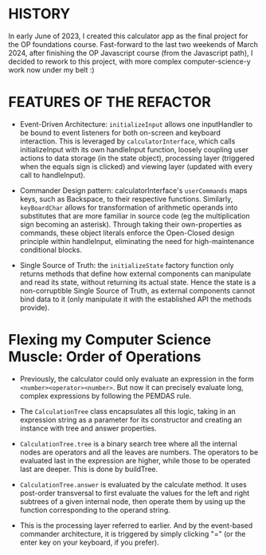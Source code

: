 # HISTORY

In early June of 2023, I created this calculator app as the final project for the OP foundations course.
Fast-forward to the last two weekends of March 2024, after finishing the OP Javascript course (from the Javascript path), I decided to rework to this project, with more complex computer-science-y work now under my belt :)

# FEATURES OF THE REFACTOR

- Event-Driven Architecture: `initializeInput` allows one inputHandler to be bound to event listeners for both on-screen and keyboard interaction. This is leveraged by `calculatorInterface`, which calls initializeInput with its own handleInput function, loosely coupling user actions to data storage (in the state object), processing layer (triggered when the equals sign is clicked) and viewing layer (updated with every call to handleInput).

- Commander Design pattern: calculatorInterface's `userCommands` maps keys, such as Backspace, to their respective functions. Similarly, `keyBoardChar` allows for transformation of arithmetic operands into substitutes that are more familiar in source code (eg the multiplication sign becoming an asterisk). Through taking their own-properties as commands, these object literals enforce the Open-Closed design principle within handleInput, eliminating the need for high-maintenance conditional blocks.

- Single Source of Truth: the `initializeState` factory function only returns methods that define how external components can manipulate and read its state, without returning its actual state. Hence the state is a non-corruptible Single Source of Truth, as external components cannot bind data to it (only manipulate it with the established API the methods provide).

# Flexing my Computer Science Muscle: Order of Operations

- Previously, the calculator could only evaluate an expression in the form `<number><operator><number>`. But now it can precisely evaluate long, complex expressions by following the PEMDAS rule.

- The `CalculationTree` class encapsulates all this logic, taking in an expression string as a parameter for its constructor and creating an instance with tree and answer properties.

- `CalculationTree.tree` is a binary search tree where all the internal nodes are operators and all the leaves are numbers. The operators to be evaluated last in the expression are higher, while those to be operated last are deeper. This is done by buildTree.

- `CalculationTree.answer` is evaluated by the calculate method. It uses post-order transversal to first evaluate the values for the left and right subtrees of a given internal node, then operate them by using up the function corresponding to the operand string.

- This is the processing layer referred to earlier. And by the event-based commander architecture, it is triggered by simply clicking "=" (or the enter key on your keyboard, if you prefer).
